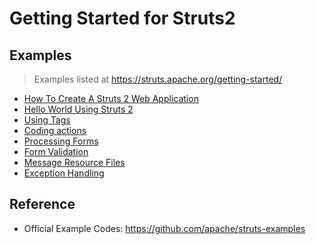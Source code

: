 # Getting Started for Struts2

## Examples

> Examples listed at https://struts.apache.org/getting-started/ 

* [How To Create A Struts 2 Web Application](/basic-struts)
* [Hello World Using Struts 2](/hello-world)
* [Using Tags](/using-tags)
* [Coding actions](/coding-actions)
* [Processing Forms](/processing-forms)
* [Form Validation](/form-validation)
* [Message Resource Files](/message-resource-files)
* [Exception Handling](/exception-handling)

## Reference

* Official Example Codes: https://github.com/apache/struts-examples
